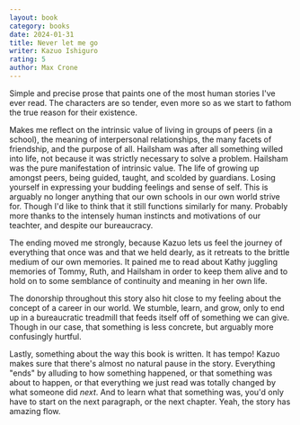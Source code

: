 ```yaml
---
layout: book
category: books
date: 2024-01-31
title: Never let me go
writer: Kazuo Ishiguro
rating: 5
author: Max Crone
---
```

Simple and precise prose that paints one of the most human stories I've ever read.
The characters are so tender, even more so as we start to fathom the true reason for their existence.

Makes me reflect on the intrinsic value of living in groups of peers (in a school), the meaning of interpersonal relationships, the many facets of friendship, and the purpose of all.
Hailsham was after all something willed into life, not because it was strictly necessary to solve a problem.
Hailsham was the pure manifestation of intrinsic value.
The life of growing up amongst peers, being guided, taught, and scolded by guardians.
Losing yourself in expressing your budding feelings and sense of self.
This is arguably no longer anything that our own schools in our own world strive for.
Though I'd like to think that it still functions similarly for many.
Probably more thanks to the intensely human instincts and motivations of our teachter, and despite our bureaucracy.

The ending moved me strongly, because Kazuo lets us feel the journey of everything that once was and that we held dearly, as it retreats to the brittle medium of our own memories. 
It pained me to read about Kathy juggling memories of Tommy, Ruth, and Hailsham in order to keep them alive and to hold on to some semblance of continuity and meaning in her own life.

The donorship throughout this story also hit close to my feeling about the concept of a career in our world.
We stumble, learn, and grow, only to end up in a bureaucratic treadmill that feeds itself off of something we can give.
Though in our case, that something is less concrete, but arguably more confusingly hurtful.

Lastly, something about the way this book is written.
It has tempo!
Kazuo makes sure that there's almost no natural pause in the story.
Everything "ends" by alluding to how something happened, or that something was about to happen, or that everything we just read was totally changed by what someone did *next*.
And to learn what that something was, you'd only have to start on the next paragraph, or the next chapter.
Yeah, the story has amazing flow. 
